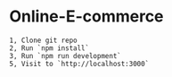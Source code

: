 # Online-E-commerce

    1, Clone git repo
    2, Run `npm install`
    3, Run `npm run development`
    5, Visit to `http://localhost:3000`
